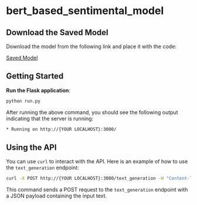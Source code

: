 # bert_based_sentimental_model


## Download the Saved Model

Download the model from the following link and place it with the code:

[Saved Model](https://drive.google.com/file/d/10U6s4XJGkLMPC8M7lKmq1Q-s7o7EKkrB/view?usp=sharing)

## Getting Started

**Run the Flask application**:

```sh
python run.py
```

After running the above command, you should see the following output indicating that the server is running:

```sh
* Running on http://{YOUR LOCALHOST}:3000/
```

## Using the API

You can use `curl` to interact with the API. Here is an example of how to use the `text_generation` endpoint:

```sh
curl -X POST http://{YOUR LOCALHOST}:3000/text_generation -H "Content-Type: application/json" -d "{\"input_text\": \"I was sad that my mom abandon me.\"}"
```

This command sends a POST request to the `text_generation` endpoint with a JSON payload containing the input text.
